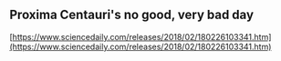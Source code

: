 ## Proxima Centauri's no good, very bad day
  
  [https://www.sciencedaily.com/releases/2018/02/180226103341.htm](https://www.sciencedaily.com/releases/2018/02/180226103341.htm)